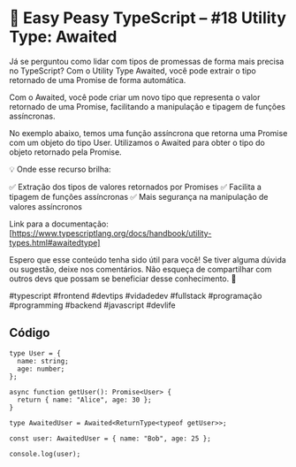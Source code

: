 # 🧠 Easy Peasy TypeScript – #18 Utility Type: Awaited

Já se perguntou como lidar com tipos de promessas de forma mais precisa no TypeScript? Com o Utility Type Awaited, você pode extrair o tipo retornado de uma Promise de forma automática.

Com o Awaited<Type>, você pode criar um novo tipo que representa o valor retornado de uma Promise, facilitando a manipulação e tipagem de funções assíncronas.

No exemplo abaixo, temos uma função assíncrona que retorna uma Promise com um objeto do tipo User. Utilizamos o Awaited para obter o tipo do objeto retornado pela Promise.

💡 Onde esse recurso brilha:

✅ Extração dos tipos de valores retornados por Promises
✅ Facilita a tipagem de funções assíncronas
✅ Mais segurança na manipulação de valores assíncronos

Link para a documentação: [https://www.typescriptlang.org/docs/handbook/utility-types.html#awaitedtype]

Espero que esse conteúdo tenha sido útil para você! Se tiver alguma dúvida ou sugestão, deixe nos comentários. Não esqueça de compartilhar com outros devs que possam se beneficiar desse conhecimento. 🚀

#typescript #frontend #devtips #vidadedev #fullstack #programação #programming #backend #javascript #devlife

## Código
```
type User = {
  name: string;
  age: number;
};

async function getUser(): Promise<User> {
  return { name: "Alice", age: 30 };
}

type AwaitedUser = Awaited<ReturnType<typeof getUser>>;

const user: AwaitedUser = { name: "Bob", age: 25 };

console.log(user);
``` 